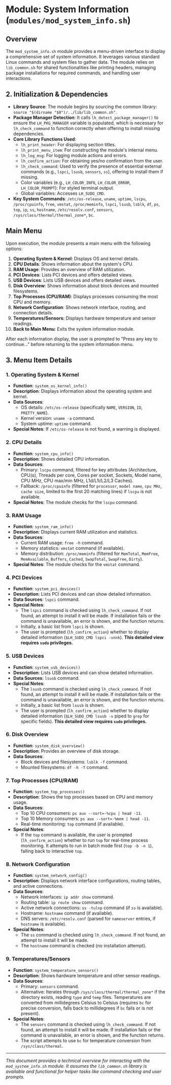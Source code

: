 <!--
File: docs/mod_system_info.md
Copyright (c) 2025 maschkef
SPDX-License-Identifier: MIT

This project is part of the 'little-linux-helper' collection.
Licensed under the MIT License. See the LICENSE file in the project root for more information.
-->

# Module: System Information (`modules/mod_system_info.sh`)

## Overview

The `mod_system_info.sh` module provides a menu-driven interface to display a comprehensive set of system information. It leverages various standard Linux commands and system files to gather data. The module relies on `lib_common.sh` for shared functionalities like printing headers, managing package installations for required commands, and handling user interactions.

## 2. Initialization & Dependencies
*   **Library Source**: The module begins by sourcing the common library: `source "$(dirname "$0")/../lib/lib_common.sh"`.
*   **Package Manager Detection**: It calls `lh_detect_package_manager()` to ensure the `LH_PKG_MANAGER` variable is populated, which is necessary for `lh_check_command` to function correctly when offering to install missing dependencies.
*   **Core Library Functions Used**:
    *   `lh_print_header`: For displaying section titles.
    *   `lh_print_menu_item`: For constructing the module's internal menu.
    *   `lh_log_msg`: For logging module actions and errors.
    *   `lh_confirm_action`: For obtaining yes/no confirmation from the user.
    *   `lh_check_command`: Used to verify the presence of essential external commands (e.g., `lspci`, `lsusb`, `sensors`, `ss`), offering to install them if missing.
    *   Color variables (e.g., `LH_COLOR_INFO`, `LH_COLOR_ERROR`, `LH_COLOR_PROMPT`): For styled terminal output.
    *   Global variables: Accesses `LH_SUDO_CMD`.
*   **Key System Commands**: `/etc/os-release`, `uname`, `uptime`, `lscpu`, `/proc/cpuinfo`, `free`, `vmstat`, `/proc/meminfo`, `lspci`, `lsusb`, `lsblk`, `df`, `ps`, `top`, `ip`, `ss`, `hostname`, `/etc/resolv.conf`, `sensors`, `/sys/class/thermal/thermal_zone*`, `bc`.


## Main Menu

Upon execution, the module presents a main menu with the following options:

1.  **Operating System & Kernel**: Displays OS and kernel details.
2.  **CPU Details**: Shows information about the system's CPU.
3.  **RAM Usage**: Provides an overview of RAM utilization.
4.  **PCI Devices**: Lists PCI devices and offers detailed views.
5.  **USB Devices**: Lists USB devices and offers detailed views.
6.  **Disk Overview**: Shows information about block devices and mounted filesystems.
7.  **Top Processes (CPU/RAM)**: Displays processes consuming the most CPU and memory.
8.  **Network Configuration**: Shows network interface, routing, and connection details.
9.  **Temperatures/Sensors**: Displays hardware temperature and sensor readings.
0.  **Back to Main Menu**: Exits the system information module.

After each information display, the user is prompted to "Press any key to continue..." before returning to the system information menu.

## 3. Menu Item Details

### 1. Operating System & Kernel

*   **Function**: `system_os_kernel_info()`
*   **Description**: Displays information about the operating system and kernel.
*   **Data Sources**:
    *   OS details: `/etc/os-release` (specifically `NAME`, `VERSION`, `ID`, `PRETTY_NAME`).
    *   Kernel version: `uname -a` command.
    *   System uptime: `uptime` command.
*   **Special Notes**: If `/etc/os-release` is not found, a warning is displayed.

### 2. CPU Details

*   **Function**: `system_cpu_info()`
*   **Description**: Shows detailed CPU information.
*   **Data Sources**:
    *   Primary: `lscpu` command, filtered for key attributes (Architecture, CPU(s), Threads per core, Cores per socket, Sockets, Model name, CPU MHz, CPU max/min MHz, L1d/L1i/L2/L3 Caches).
    *   Fallback: `/proc/cpuinfo` (filtered for `processor`, `model name`, `cpu MHz`, `cache size`, limited to the first 20 matching lines) if `lscpu` is not available.
*   **Special Notes**: The module checks for the `lscpu` command.

### 3. RAM Usage

*   **Function**: `system_ram_info()`
*   **Description**: Displays current RAM utilization and statistics.
*   **Data Sources**:
    *   Current RAM usage: `free -h` command.
    *   Memory statistics: `vmstat` command (if available).
    *   Memory distribution: `/proc/meminfo` (filtered for `MemTotal`, `MemFree`, `MemAvailable`, `Buffers`, `Cached`, `SwapTotal`, `SwapFree`, `Dirty`).
*   **Special Notes**: The module checks for the `vmstat` command.

### 4. PCI Devices

*   **Function**: `system_pci_devices()`
*   **Description**: Lists PCI devices and can show detailed information.
*   **Data Sources**: `lspci` command.
*   **Special Notes**:
    *   The `lspci` command is checked using `lh_check_command`. If not found, an attempt to install it will be made. If installation fails or the command is unavailable, an error is shown, and the function returns.
    *   Initially, a basic list from `lspci` is shown.
    *   The user is prompted (`lh_confirm_action`) whether to display detailed information (`$LH_SUDO_CMD lspci -vnnk`). **This detailed view requires `sudo` privileges.**

### 5. USB Devices

*   **Function**: `system_usb_devices()`
*   **Description**: Lists USB devices and can show detailed information.
*   **Data Sources**: `lsusb` command.
*   **Special Notes**:
    *   The `lsusb` command is checked using `lh_check_command`. If not found, an attempt to install it will be made. If installation fails or the command is unavailable, an error is shown, and the function returns.
    *   Initially, a basic list from `lsusb` is shown.
    *   The user is prompted (`lh_confirm_action`) whether to display detailed information (`$LH_SUDO_CMD lsusb -v` piped to `grep` for specific fields). **This detailed view requires `sudo` privileges.**

### 6. Disk Overview

*   **Function**: `system_disk_overview()`
*   **Description**: Provides an overview of disk storage.
*   **Data Sources**:
    *   Block devices and filesystems: `lsblk -f` command.
    *   Mounted filesystems: `df -h -T` command.

### 7. Top Processes (CPU/RAM)

*   **Function**: `system_top_processes()`
*   **Description**: Shows the top processes based on CPU and memory usage.
*   **Data Sources**:
    *   Top 10 CPU consumers: `ps aux --sort=-%cpu | head -11`.
    *   Top 10 Memory consumers: `ps aux --sort=-%mem | head -11`.
    *   Real-time monitoring: `top` command (if available).
*   **Special Notes**:
    *   If the `top` command is available, the user is prompted (`lh_confirm_action`) whether to run `top` for real-time process monitoring. It attempts to run in batch mode first (`top -b -n 1`), falling back to interactive `top`.

### 8. Network Configuration

*   **Function**: `system_network_config()`
*   **Description**: Displays network interface configurations, routing tables, and active connections.
*   **Data Sources**:
    *   Network interfaces: `ip addr show` command.
    *   Routing table: `ip route show` command.
    *   Active network connections: `ss -tulnp` command (if `ss` is available).
    *   Hostname: `hostname` command (if available).
    *   DNS servers: `/etc/resolv.conf` (parsed for `nameserver` entries, if `hostname` is available).
*   **Special Notes**:
    *   The `ss` command is checked using `lh_check_command`. If not found, an attempt to install it will be made.
    *   The `hostname` command is checked (no installation attempt).

### 9. Temperatures/Sensors

*   **Function**: `system_temperature_sensors()`
*   **Description**: Shows hardware temperature and other sensor readings.
*   **Data Sources**:
    *   Primary: `sensors` command.
    *   Alternative: Iterates through `/sys/class/thermal/thermal_zone*` if the directory exists, reading `type` and `temp` files. Temperatures are converted from millidegrees Celsius to Celsius (requires `bc` for precise conversion, falls back to millidegrees if `bc` fails or is not present).
*   **Special Notes**:
    *   The `sensors` command is checked using `lh_check_command`. If not found, an attempt to install it will be made. If installation fails or the command is unavailable, an error is shown, and the function returns.
    *   The script attempts to use `bc` for temperature conversion from `/sys/class/thermal`.

---
*This document provides a technical overview for interacting with the `mod_system_info.sh` module. It assumes the `lib_common.sh` library is available and functional for helper tasks like command checking and user prompts.*